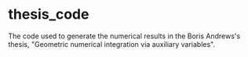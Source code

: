 # thesis_code
The code used to generate the numerical results in the Boris Andrews's thesis, "Geometric numerical integration via auxiliary variables".
